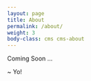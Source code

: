 ```yaml
---
layout: page
title: About
permalink: /about/
weight: 3
body-class: cms cms-about
---
```


Coming Soon ...

~ Yo!
